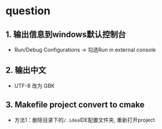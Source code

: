 # question 

## 1. 输出信息到windows默认控制台

- Run/Debug Configurations $\longrightarrow$  勾选Run in external console

## 2. 输出中文

- UTF-8 改为 GBK

## 3. Makefile project convert to cmake

- 方法1：删除目录下的`/.idea`IDE配置文件夹,  重新打开project